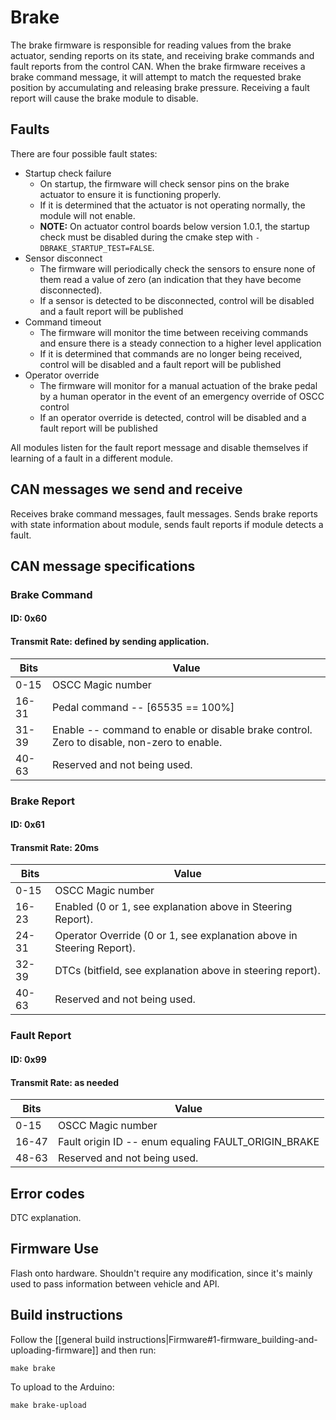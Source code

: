 # Brake

The brake firmware is responsible for reading values from the brake actuator, sending reports on its state, and receiving brake commands and fault reports from the control CAN. When the brake firmware receives a brake command message, it will attempt to match the requested brake position by accumulating and releasing brake pressure. Receiving a fault report will cause the brake module to disable.

## Faults

There are four possible fault states:

* Startup check failure
    * On startup, the firmware will check sensor pins on the brake actuator to ensure it is functioning properly.
    * If it is determined that the actuator is not operating normally, the module will not enable.
    * **NOTE:** On actuator control boards below version 1.0.1, the startup check must be disabled during the cmake step with `-DBRAKE_STARTUP_TEST=FALSE`.
* Sensor disconnect
    * The firmware will periodically check the sensors to ensure none of them read a value of zero (an indication that they have become disconnected).
    * If a sensor is detected to be disconnected, control will be disabled and a fault report will be published
* Command timeout
    * The firmware will monitor the time between receiving commands and ensure there is a steady connection to a higher level application
    * If it is determined that commands are no longer being received, control will be disabled and a fault report will be published
* Operator override
    * The firmware will monitor for a manual actuation of the brake pedal by a human operator in the event of an emergency override of OSCC control
    * If an operator override is detected, control will be disabled and a fault report will be published

All modules listen for the fault report message and disable themselves if learning of a fault in a different module.

## CAN messages we send and receive

Receives brake command messages, fault messages. Sends brake reports with state information about module, sends fault reports if module detects a fault.

## CAN message specifications

### Brake Command

#### ID: 0x60

#### Transmit Rate: defined by sending application.

| Bits  | Value |
| ----- | ----- |
|  0-15 | OSCC Magic number |
| 16-31 | Pedal command -- [65535 == 100%] |
| 31-39 | Enable -- command to enable or disable brake control. Zero to disable, non-zero to enable. |
| 40-63 | Reserved and not being used. |

### Brake Report

#### ID: 0x61

#### Transmit Rate: 20ms

| Bits  | Value |
| ----- | ----- |
|  0-15 | OSCC Magic number |
| 16-23 | Enabled (0 or 1, see explanation above in Steering Report). |
| 24-31 | Operator Override (0 or 1, see explanation above in Steering Report). |
| 32-39 | DTCs (bitfield, see explanation above in steering report). |
| 40-63 | Reserved and not being used. |

### Fault Report

#### ID: 0x99

#### Transmit Rate: as needed

| Bits  | Value |
| ----- | ----- |
|  0-15 | OSCC Magic number |
| 16-47 | Fault origin ID -- enum equaling FAULT_ORIGIN_BRAKE |
| 48-63 | Reserved and not being used. |

## Error codes

DTC explanation.

## Firmware Use

Flash onto hardware. Shouldn't require any modification, since it's mainly used to pass information between vehicle and API.

## Build instructions

Follow the [[general build instructions|Firmware#1-firmware_building-and-uploading-firmware]] and then run:

```
make brake
```

To upload to the Arduino:

```
make brake-upload
```
